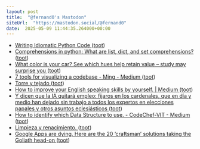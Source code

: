 ```yaml
---
layout: post
title:  "@fernand0's Mastodon"
siteUrl:  "https://mastodon.social/@fernand0"
date:  2025-05-09 11:44:35.264000+00:00
---
```

*  [Writing Idiomatic Python Code ](https://dev.to/bascodes/writing-idiomatic-python-code-1eh) ([toot](https://mastodon.social/@fernand0/114477699907740959))
*  [Comprehensions in python: What are list, dict, and set comprehensions? ](https://dev.to/ezinne_anne/comprehensions-in-python-what-are-list-dict-and-set-comprehensions-18f) ([toot](https://mastodon.social/@fernand0/114477456400469964))
*  [What color is your car? See which hues help retain value – study may surprise you  ](https://www.sacbee.com/news/local/article251213989.html) ([toot](https://mastodon.social/@fernand0/114477107280182679))
*  [7 tools for visualizing a codebase - Ming - Medium ](https://blog.myli.page/7-tools-for-visualizing-a-codebase-41b7cddb1a1) ([toot](https://mastodon.social/@fernand0/114477001775394133))
*  [Torre y tejado ](https://www.flickr.com/photos/fernand0/54479570703) ([toot](https://mastodon.social/@fernand0/114476839023195896))
*  [How to improve your English speaking skills by yourself. \| Medium ](https://medium.com/@mrhenriquez/how-to-improve-your-english-speaking-skills-by-yourself-9b242d394cb) ([toot](https://mastodon.social/@fernand0/114475181340969684))
*  [Y dicen que la IA quitará empleo: fijaros en los cardenales, que en día y medio han dejado sin trabajo a todos los expertos en elecciones papales y otros asuntos eclesiásticos ](https://mastodon.social/@fernand0/114473732235530291) ([toot](https://mastodon.social/@fernand0/114473732235530291))
*  [How to identify which Data Structure to use. - CodeChef-VIT - Medium ](https://medium.com/@muskanagarwall/how-to-identify-which-data-structure-to-use-5a1c66ad274) ([toot](https://mastodon.social/@fernand0/114473372696734466))
*  [Limpieza y renacimiento. ](https://avecesunafoto.wordpress.com/2025/05/07/limpieza-y-renacimiento) ([toot](https://mastodon.social/@fernand0/114473357432864003))
*  [Google Apps are dying. Here are the 20 ‘craftsman’ solutions taking the Goliath head-on ](https://medium.com/@tejasgawande/google-apps-are-dying-here-are-the-20-craftsman-solutions-taking-the-goliath-head-on-e2548aa0391) ([toot](https://mastodon.social/@fernand0/114473153462021098))
